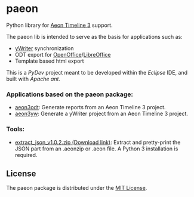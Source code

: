 # paeon
Python library for [Aeon Timeline 3](https://www.aeontimeline.com) support.

The paeon lib is intended to serve as the basis for applications such as:
- [yWriter](http://www.spacejock.com/yWriter7.html) synchronization
- ODT export for [OpenOffice](https://www.openoffice.org)/[LibreOffice](https://www.libreoffice.org)
- Template based html export

This is a *PyDev* project meant to be developed within the *Eclipse* IDE, and built with *Apache ant*.

### Applications based on the paeon package:

- [aeon3odt](https://peter88213.github.io/aeon3odt/): Generate reports from an Aeon Timeline 3 project.
- [aeon3yw](https://peter88213.github.io/aeon3yw/): Generate a yWriter project from an Aeon Timeline 3 project.

### Tools:

- [extract_json_v1.0.2.zip (Download link)](https://raw.githubusercontent.com/peter88213/paeon/main/dist/extract_json_v1.0.2.zip): Extract and pretty-print the JSON part from an .aeonzip or .aeon file. A Python 3 installation is required.


## License

The paeon package is distributed under the [MIT License](http://www.opensource.org/licenses/mit-license.php).